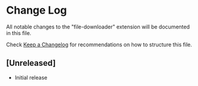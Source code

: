 # Change Log

All notable changes to the "file-downloader" extension will be documented in this file.

Check [Keep a Changelog](http://keepachangelog.com/) for recommendations on how to structure this file.

## [Unreleased]

- Initial release